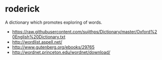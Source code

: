 # roderick

A dictionary which promotes exploring of words.

 * https://raw.githubusercontent.com/sujithps/Dictionary/master/Oxford%20English%20Dictionary.txt
 * http://wordlist.aspell.net/
 * http://www.gutenberg.org/ebooks/29765
 * http://wordnet.princeton.edu/wordnet/download/
